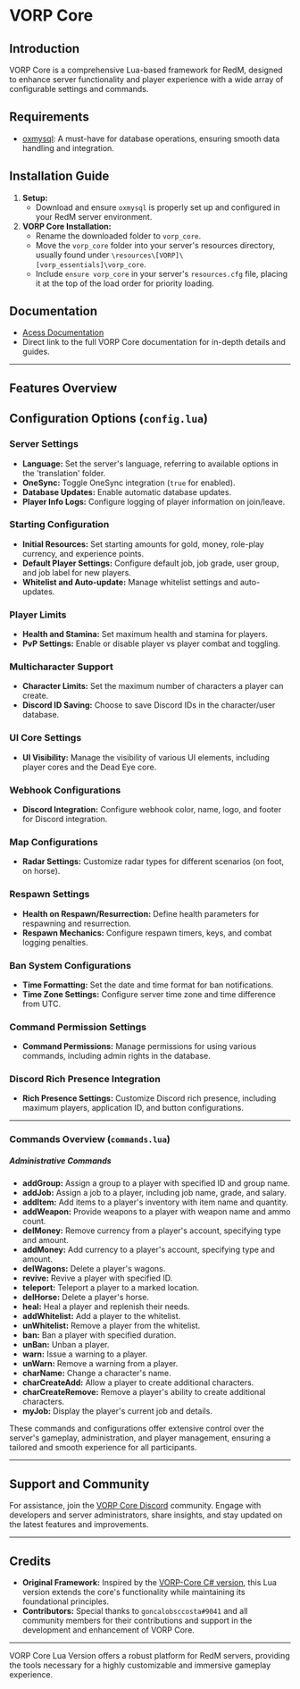 # VORP Core

## Introduction

VORP Core is a comprehensive Lua-based framework for RedM, designed to enhance server functionality and player experience with a wide array of configurable settings and commands.

## Requirements

- [oxmysql](https://github.com/VORPCORE/oxmysql): A must-have for database operations, ensuring smooth data handling and integration.

## Installation Guide

1. **Setup:**
   - Download and ensure `oxmysql` is properly set up and configured in your RedM server environment.
2. **VORP Core Installation:**
   - Rename the downloaded folder to `vorp_core`.
   - Move the `vorp_core` folder into your server's resources directory, usually found under `\resources\[VORP]\[vorp_essentials]\vorp_core`.
   - Include `ensure vorp_core` in your server's `resources.cfg` file, placing it at the top of the load order for priority loading.

## Documentation

- [Acess Documentation](https://vorpcore.github.io/VORP_Documentation/)
- Direct link to the full VORP Core documentation for in-depth details and guides.

---

## Features Overview

## Configuration Options (`config.lua`)

### Server Settings
- **Language:** Set the server's language, referring to available options in the 'translation' folder.
- **OneSync:** Toggle OneSync integration (`true` for enabled).
- **Database Updates:** Enable automatic database updates.
- **Player Info Logs:** Configure logging of player information on join/leave.

### Starting Configuration
- **Initial Resources:** Set starting amounts for gold, money, role-play currency, and experience points.
- **Default Player Settings:** Configure default job, job grade, user group, and job label for new players.
- **Whitelist and Auto-update:** Manage whitelist settings and auto-updates.

### Player Limits
- **Health and Stamina:** Set maximum health and stamina for players.
- **PvP Settings:** Enable or disable player vs player combat and toggling.

### Multicharacter Support
- **Character Limits:** Set the maximum number of characters a player can create.
- **Discord ID Saving:** Choose to save Discord IDs in the character/user database.

### UI Core Settings
- **UI Visibility:** Manage the visibility of various UI elements, including player cores and the Dead Eye core.

### Webhook Configurations
- **Discord Integration:** Configure webhook color, name, logo, and footer for Discord integration.

### Map Configurations
- **Radar Settings:** Customize radar types for different scenarios (on foot, on horse).

### Respawn Settings
- **Health on Respawn/Resurrection:** Define health parameters for respawning and resurrection.
- **Respawn Mechanics:** Configure respawn timers, keys, and combat logging penalties.

### Ban System Configurations
- **Time Formatting:** Set the date and time format for ban notifications.
- **Time Zone Settings:** Configure server time zone and time difference from UTC.

### Command Permission Settings
- **Command Permissions:** Manage permissions for using various commands, including admin rights in the database.

### Discord Rich Presence Integration
- **Rich Presence Settings:** Customize Discord rich presence, including maximum players, application ID, and button configurations.

---

### Commands Overview (`commands.lua`)

##### Administrative Commands
- **addGroup:** Assign a group to a player with specified ID and group name.
- **addJob:** Assign a job to a player, including job name, grade, and salary.
- **addItem:** Add items to a player's inventory with item name and quantity.
- **addWeapon:** Provide weapons to a player with weapon name and ammo count.
- **delMoney:** Remove currency from a player's account, specifying type and amount.
- **addMoney:** Add currency to a player's account, specifying type and amount.
- **delWagons:** Delete a player's wagons.
- **revive:** Revive a player with specified ID.
- **teleport:** Teleport a player to a marked location.
- **delHorse:** Delete a player's horse.
- **heal:** Heal a player and replenish their needs.
- **addWhitelist:** Add a player to the whitelist.
- **unWhitelist:** Remove a player from the whitelist.
- **ban:** Ban a player with specified duration.
- **unBan:** Unban a player.
- **warn:** Issue a warning to a player.
- **unWarn:** Remove a warning from a player.
- **charName:** Change a character's name.
- **charCreateAdd:** Allow a player to create additional characters.
- **charCreateRemove:** Remove a player's ability to create additional characters.
- **myJob:** Display the player's current job and details.

These commands and configurations offer extensive control over the server's gameplay, administration, and player management, ensuring a tailored and smooth experience for all participants.

---

## Support and Community

For assistance, join the [VORP Core Discord](https://discord.gg/DHGVAbCj7N) community. Engage with developers and server administrators, share insights, and stay updated on the latest features and improvements.

---

## Credits

- **Original Framework:** Inspired by the [VORP-Core C# version](https://github.com/VORPCORE/VORP-Core/releases), this Lua version extends the core's functionality while maintaining its foundational principles.
- **Contributors:** Special thanks to `goncalobsccosta#9041` and all community members for their contributions and support in the development and enhancement of VORP Core.

---

VORP Core Lua Version offers a robust platform for RedM servers, providing the tools necessary for a highly customizable and immersive gameplay experience.
